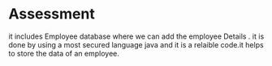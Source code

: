 # Assessment
it includes Employee database where we can add the employee Details .
it is done by using a most secured language java and it is a relaible code.it helps to store the data of an employee.
